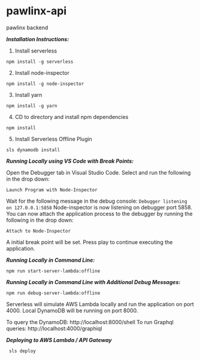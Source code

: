 # pawlinx-api
pawlinx backend

***Installation Instructions:***

1.  Install serverless

```npm install -g serverless```

2. Install node-inspector

```npm install -g node-inspector```

3.  Install yarn

```npm install -g yarn```

4.  CD to directory and install npm dependencies

```npm install```

5.  Install Serverless Offline Plugin

```sls dynamodb install```

***Running Locally using VS Code with Break Points:***

Open the Debugger tab in Visual Studio Code.  Select and run the following in the drop down:

```Launch Program with Node-Inspector```

Wait for the following message in the debug console:  ```Debugger listening on 127.0.0.1:5858```
Node-inspector is now listening on debugger port 5858.  You can now attach the application process to the debugger by running 
the following in the drop down:

```Attach to Node-Inspector```

A initial break point will be set.  Press play to continue executing the application.

***Running Locally in Command Line:***

```npm run start-server-lambda:offline```

***Running Locally in Command Line with Additional Debug Messages:***

```npm run debug-server-lambda:offline```

Serverless will simulate AWS Lambda locally and run the application on port 4000.
Local DynamoDB will be running on port 8000.

To query the DynamoDB:  http://localhost:8000/shell
To run Graphql queries:  http://localhost:4000/graphiql

***Deploying to AWS Lambda / API Gateway***

``` sls deploy```


